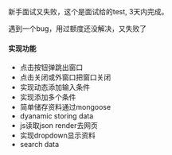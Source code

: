 <p>新手面试又失败，这个是面试给的test, 3天内完成。</p>
<p>遇到一个bug，用过额度还没解决，又失败了</p>

#### 实现功能
* 点击按钮弹跳出窗口
* 点击关闭或外窗口把窗口关闭
* 实现动态添加输入条件
* 实现添加多个条件
* 简单储存资料通过mongoose
* dyanamic storing data
* js读取json render去网页
* 实现dropdown显示资料
* search data
